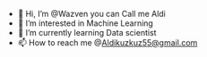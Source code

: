 - 👋 Hi, I’m @Wazven you can Call me Aldi
- 👀 I’m interested in Machine Learning
- 🌱 I’m currently learning Data scientist
- 📫 How to reach me @Aldikuzkuz55@gmail.com
